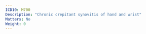 ```yaml
---
ICD10: M700
Description: "Chronic crepitant synovitis of hand and wrist"
Matters: No
Weight: 0
---
```



